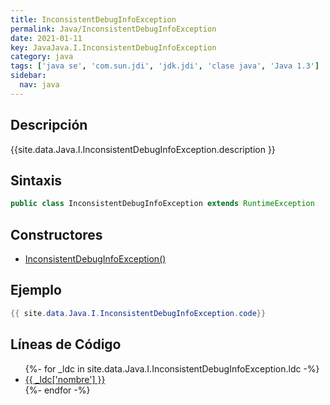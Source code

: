 ```yaml
---
title: InconsistentDebugInfoException
permalink: Java/InconsistentDebugInfoException
date: 2021-01-11
key: JavaJava.I.InconsistentDebugInfoException
category: java
tags: ['java se', 'com.sun.jdi', 'jdk.jdi', 'clase java', 'Java 1.3']
sidebar: 
  nav: java
---
```


## Descripción
{{site.data.Java.I.InconsistentDebugInfoException.description }}

## Sintaxis
~~~java
public class InconsistentDebugInfoException extends RuntimeException
~~~

## Constructores
* [InconsistentDebugInfoException()](/Java/InconsistentDebugInfoException/InconsistentDebugInfoException/)

## Ejemplo
~~~java
{{ site.data.Java.I.InconsistentDebugInfoException.code}}
~~~

## Líneas de Código
<ul>
{%- for _ldc in site.data.Java.I.InconsistentDebugInfoException.ldc -%}
   <li>
       <a href="{{_ldc['url'] }}">{{ _ldc['nombre'] }}</a>
   </li>
{%- endfor -%}
</ul>
